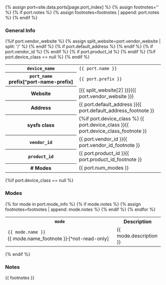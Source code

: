 {% assign port=site.data.ports[page.port_index] %}
{% assign footnotes='' %}
{% if port.notes %}
    {% assign footnotes=footnotes | append: port.notes %}
{% endif %}

<!-- the empty comments before and after the footnotes are to prevent unwanted
     spaces from being added between the spans -->

### General Info

<table id="sensor-info">
    <tr class="{% cycle 'info': 'd0', 'd1' %}">
        <th><code>device_name</code></th>
        <td><code>{{ port.name }}</code></td>
    </tr>
    <tr>
        <th>
            <code>port_name</code>
            <span markdown="1" style="white-space:nowrap;">prefix[^port-name-prefix]</span>
        </th>
        <td><code>{{ port.prefix }}</code></td>
    </tr>
    {%if port.vendor_website %}
    <tr class="{% cycle 'info': 'd0', 'd1' %}">
        <th>Website</th>
        {% assign split_website=port.vendor_website | split: '/' %}
        <td><span markdown="1">[{{ split_website[2] }}]({{ port.vendor_website }})</span></td>
    </tr>
    {% endif %}
    {% if port.default_address %}
    <tr class="{% cycle 'info': 'd0', 'd1' %}">
        <th>Address</th>
        <td>
            {{ port.default_address }}<!--
            {% if port.default_address_footnote %}
                --><span markdown="1">{{ port.default_address_footnote }}</span><!--
            {% endif %}
            -->
        </td>
    </tr>
    {% endif %}
    <tr class="{% cycle 'info': 'd0', 'd1' %}">
        <th>sysfs class</th>
        <td>
            {%if port.device_class %}
                <span markdown="1">{{ port.device_class }}</span><!--
            {% else %}
                <span markdown="1">[lego-port]</span><!--
            {% endif %}
            {%if port.device_class_footnote %}
                --><span markdown="1">{{ port.device_class_footnote }}</span><!--
            {% endif %}
            -->
        </td>
    </tr>
    {% if port.vendor_id %}
    <tr class="{% cycle 'info': 'd0', 'd1' %}">
        <th><code>vendor_id</code></th>
        <td>
            {{ port.vendor_id }}<!--
            {% if port.vendor_id_footnote %}
                --><span markdown="1">{{ port.vendor_id_footnote }}</span><!--
            {% endif %}
            -->
        </td>
    </tr>
    {% endif %}
    {% if port.product_id %}
    <tr class="{% cycle 'info': 'd0', 'd1' %}">
        <th><code>product_id</code></th>
        <td>
            {{ port.product_id }}<!--
            {% if port.product_id_footnote %}
                --><span markdown="1">{{ port.product_id_footnote }}</span><!--
            {% endif %}
            -->
        </td>
    </tr>
    {% endif %}
    {%if port.device_class == null %}
    <tr class="{% cycle 'info': 'd0', 'd1' %}">
        <th># Modes</th>
        <td>{{ port.num_modes }}</td>
    </tr>
    {% endif %}
</table>

{%if port.device_class == null %}
### Modes

<table id="sensor-modes">
    <tr class="{% cycle 'modes': 'd0', 'd1' %}">
        <th><code>mode</code></th>
        <th>Description</th>
    </tr>
    {% for mode in port.mode_info %}
    {% if mode.notes %}
        {% assign footnotes=footnotes | append: mode.notes %}
    {% endif %}
    <tr class="{% cycle 'modes': 'd0', 'd1' %}">
        <td style="white-space:nowrap;">
            <code>{{ mode.name }}</code><!--
            {% if mode.name_footnote %}
                --><span markdown="1">{{ mode.name_footnote }}</span><!--
            {% endif %}
            {% if port.num_read_only_modes %}
                {% assign num_read_only_modes=port.num_read_only_modes | plus: 0 %}
                {%if forloop.index > num_read_only_modes %}
                    {% if mode.name_footnote %}
                        --><sup>,</sup><!--
                    {% endif %}
                    --><span markdown="1">[^not-read-only]</span><!--
                {% endif %}
            {% endif %}
            -->
        </td>
        <td><span markdown="1">{{ mode.description }}</span></td>
    </tr>
    {% endfor %}
</table>
{% endif %}

### Notes

{{ footnotes }}

[^port-name-prefix]: The full `port_name` is in the formt:

        [<parent-port-name>:]<prefix><n>

    For example, if we are looking a port 1 of a sensor mux plugged into port 2
    on the EV3, the port name might be `in2:mux1`.

[lego-port]: ../../drivers/lego-port-class